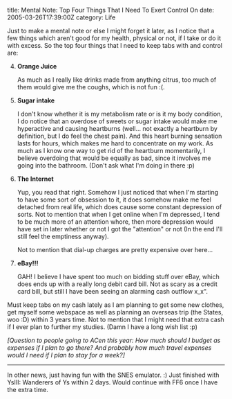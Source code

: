 title: Mental Note: Top Four Things That I Need To Exert Control On
date: 2005-03-26T17:39:00Z
category: Life

Just to make a mental note or else I might forget it later, as I notice that a few things which aren't good for my health, physical or not, if I take or do it with excess. So the top four things that I need to keep tabs with and control are:

4. **Orange Juice**

    As much as I really like drinks made from anything citrus, too much of them would give me the coughs, which is not fun :(.

3. **Sugar intake**

    I don't know whether it is my metabolism rate or is it my body condition, I do notice that an overdose of sweets or sugar intake would make me hyperactive and causing heartburns (well… not exactly a heartburn by definition, but I do feel the chest pain). And this heart burning sensation lasts for hours, which makes me hard to concentrate on my work. As much as I know one way to get rid of the heartburn momentarily, I believe overdoing that would be equally as bad, since it involves me going into the bathroom. (Don't ask what I'm doing in there :p)

2. **The Internet**

    Yup, you read that right. Somehow I just noticed that when I'm starting to have some sort of obsession to it, it does somehow make me feel detached from real life, which does cause some constant depression of sorts. Not to mention that when I get online when I'm depressed, I tend to be much more of an attention whore, then more depression would have set in later whether or not I got the "attention" or not (In the end I'll still feel the emptiness anyway).

    Not to mention that dial-up charges are pretty expensive over here…

1. **eBay!!!**

    GAH! I believe I have spent too much on bidding stuff over eBay, which does ends up with a really long debit card bill. Not as scary as a credit card bill, but still I have been seeing an alarming cash outflow x\_x".

Must keep tabs on my cash lately as I am planning to get some new clothes, get myself some webspace as well as planning an overseas trip (the States, woo :D) within 3 years time. Not to mention that I might need that extra cash if I ever plan to further my studies. (Damn I have a long wish list :p)

*[Question to people going to ACen this year: How much should I budget as expenses if I plan to go there? And probably how much travel expenses would I need if I plan to stay for a week?]*

---

In other news, just having fun with the SNES emulator. :) Just finished with YsIII: Wanderers of Ys within 2 days. Would continue with FF6 once I have the extra time.
